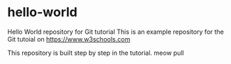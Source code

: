 # hello-world
Hello World repository for Git tutorial
This is an example repository for the Git tutoial on https://www.w3schools.com

This repository is built step by step in the tutorial.
meow
pull
